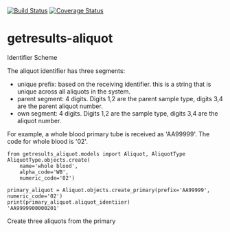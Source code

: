 [![Build Status](https://travis-ci.org/botswana-harvard/getresults-aliquot.svg)](https://travis-ci.org/botswana-harvard/getresults-aliquot)
[![Coverage Status](https://coveralls.io/repos/botswana-harvard/getresults-aliquot/badge.svg?branch=develop&service=github)](https://coveralls.io/github/botswana-harvard/getresults-aliquot?branch=develop)
# getresults-aliquot

Identifier Scheme

The aliquot identifier has three segments:
- unique prefix: based on the receiving identifier. this is a string that is unique across all aliquots in the system. 
- parent segment: 4 digits. Digits 1,2 are the parent sample type, digits 3,4 are the parent aliquot number. 
- own segment: 4 digits. Digits 1,2 are the sample type, digits 3,4 are the aliquot number.

For example, a whole blood primary tube is received as 'AA99999'. The code for whole blood is '02'.
	
	from getresults_aliquot.models import Aliquot, AliquotType
	AliquotType.objects.create(
	    name='whole blood',
	    alpha_code='WB',
	    numeric_code='02')
	
	primary_aliquot = Aliquot.objects.create_primary(prefix='AA99999', numeric_code='02')
	print(primary_aliquot.aliquot_identiier)
	'AA9999900000201'
	
Create three aliquots from the primary  